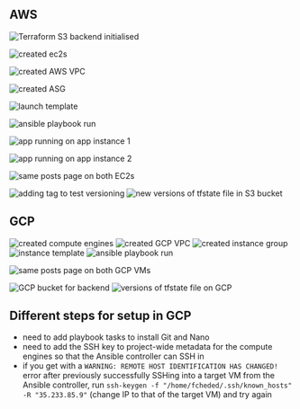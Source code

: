 ## AWS

![Terraform S3 backend initialised](image.png)

![created ec2s](image-4.png)

![created AWS VPC](image-5.png)

![created ASG](image-6.png)

![launch template](image-7.png)

![ansible playbook run](image-8.png)

![app running on app instance 1](image-2.png)

![app running on app instance 2](image-1.png)

![same posts page on both EC2s](image-3.png)

![adding tag to test versioning](image-9.png)
![new versions of tfstate file in S3 bucket](image-10.png)

## GCP

![created compute engines](image-14.png)
![created GCP VPC](image-15.png)
![created instance group](image-16.png)
![instance template](image-18.png)
![ansible playbook run](image-17.png)

![same posts page on both GCP VMs](image-19.png)

![GCP bucket for backend](image-12.png)
![versions of tfstate file on GCP](image-13.png)

## Different steps for setup in GCP

- need to add playbook tasks to install Git and Nano
- need to add the SSH key to project-wide metadata for the compute engines so that the Ansible controller can SSH in
- if you get with a `WARNING: REMOTE HOST IDENTIFICATION HAS CHANGED!` error after previously successfully SSHing into a target VM from the Ansible controller, run `ssh-keygen -f "/home/fcheded/.ssh/known_hosts" -R "35.233.85.9"` (change IP to that of the target VM) and try again